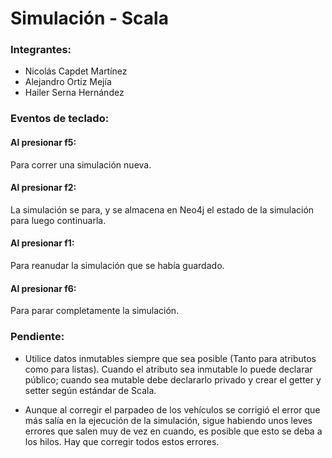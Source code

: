 # Simulación - Scala


### Integrantes:
* Nicolás Capdet Martínez
* Alejandro Ortiz Mejía
* Hailer Serna Hernández


### Eventos de teclado:
#### Al presionar f5: 
Para correr una simulación nueva.

#### Al presionar f2:
La simulación se para, y se almacena en Neo4j el estado de la simulación para luego continuarla.

#### Al presionar f1:
Para reanudar la simulación que se había guardado.

#### Al presionar f6:
Para parar completamente la simulación.

### Pendiente:

* Utilice datos inmutables siempre que sea posible (Tanto para atributos como para listas). Cuando el atributo sea inmutable lo puede declarar público; cuando sea mutable debe declararlo privado y crear el getter y setter según estándar de Scala.

* Aunque al corregir el parpadeo de los vehículos se corrigió el error que más salía en la ejecución de la simulación, sigue habiendo unos leves errores que salen muy de vez en cuando, es posible que esto se deba a los hilos. Hay que corregir todos estos errores.


